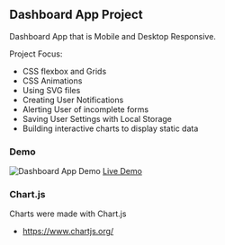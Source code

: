 ## Dashboard App Project 
Dashboard App that is Mobile and Desktop Responsive.

Project Focus:
- CSS flexbox and Grids
- CSS Animations
- Using SVG files
- Creating User Notifications
- Alerting User of incomplete forms
- Saving User Settings with Local Storage
- Building interactive charts to display static data

### Demo
![Dashboard App Demo](demo/dashApp.gif)
<a href="https://kevinreber.github.io/Dashboard-App/">Live Demo</a>

### Chart.js
Charts were made with Chart.js
- https://www.chartjs.org/
